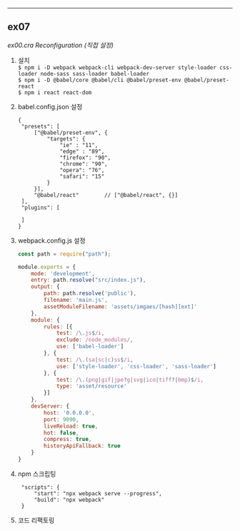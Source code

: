___
## ex07
_ex00.cra Reconfiguration (직접 설정)_

1. 설치  
   `$ npm i -D webpack webpack-cli webpack-dev-server style-loader css-loader node-sass sass-loader babel-loader`  
   `$ npm i -D @babel/core @babel/cli @babel/preset-env @babel/preset-react`  
   `$ npm i react react-dom`


2. babel.config.json 설정
   ```jsonc
   {
    "presets": [
        ["@babel/preset-env", {
            "targets": {
                "ie" : "11",
                "edge" : "89",
                "firefox": "90",
                "chrome": "90",
                "opera": "76",
                "safari": "15"
            }
        }],
        "@babel/react"        // ["@babel/react", {}]
    ],
    "plugins": [

    ]
   }
   ```
3. webpack.config.js 설정
   ```js
   const path = require("path");

   module.exports = {
       mode: 'development',
       entry: path.resolve("src/index.js"),
       output: {
           path: path.resolve('public'),
           filename: 'main.js',
           assetModuleFilename: 'assets/imgaes/[hash][ext]'
       },
       module: {
           rules: [{
               test: /\.js$/i,
               exclude: /node_modules/,
               use: ['babel-loader']
           }, {
               test: /\.(sa|sc|c)ss$/i,
               use: ['style-loader', 'css-loader', 'sass-loader']
           }, {
               test: /\.(png|gif|jpe?g|svg|ico|tiff?|bmp)$/i,
               type: 'asset/resource'
           }]
       },
       devServer: {
           host: '0.0.0.0',
           port: 9090,
           liveReload: true,
           hot: false,
           compress: true,
           historyApiFallback: true
       }
   }
   ```
4. npm 스크립팅
   ```jsonc
    "scripts": {
        "start": "npx webpack serve --progress",
        "build": "npx webpack"
    }
   ```
5. 코드 리팩토링